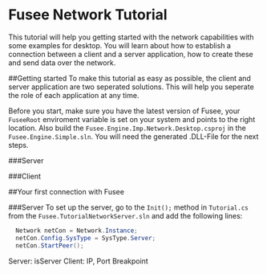 # Fusee Network Tutorial
This tutorial will help you getting started with the network capabilities with some examples for desktop. 
You will learn about how to establish a connection between a client and a server application, how to create these and send data over the network.

##Getting started
To make this tutorial as easy as possible, the client and server application are two seperated solutions. This will help you seperate the role of each application at any time.

Before you start, make sure you have the latest version of Fusee, your ```FuseeRoot``` enviroment variable is set on your system and points to the right location. Also build the ```Fusee.Engine.Imp.Network.Desktop.csproj``` in the ```Fusee.Engine.Simple.sln```. You will need the generated .DLL-File for the next steps.

###Server

###Client

##Your first connection with Fusee

###Server
To set up the server, go to the ```Init();``` method in ```Tutorial.cs``` from the ```Fusee.TutorialNetworkServer.sln``` and add the following lines:

  ```C#
    Network netCon = Network.Instance;
    netCon.Config.SysType = SysType.Server;
    netCon.StartPeer();
  ```


Server: isServer
Client: IP, Port
Breakpoint
##
